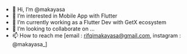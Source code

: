 - 👋 Hi, I’m @makayasa
- 👀 I’m interested in Mobile App with Flutter
- 🌱 I’m currently working as a Flutter Dev with GetX ecosystem
- 💞️ I’m looking to collaborate on ...
- 📫 How to reach me [email : rifqimakayasa@gmail.com, instagram : @makayasa_]

<!---
makayasa/makayasa is a ✨ special ✨ repository because its `README.md` (this file) appears on your GitHub profile.
You can click the Preview link to take a look at your changes.
--->
